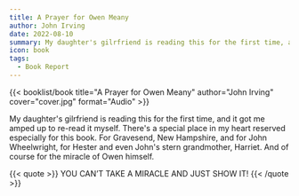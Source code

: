 ```yaml
---
title: A Prayer for Owen Meany
author: John Irving
date: 2022-08-10
summary: My daughter's gilrfriend is reading this for the first time, and it got me amped up to re-read it myself. There's a special place in my heart reserved…
icon: book
tags:
  - Book Report
---
```


{{< booklist/book
title="A Prayer for Owen Meany"
author="John Irving"
cover="cover.jpg"
format="Audio" >}}

My daughter's gilrfriend is reading this for the first time, and it got me amped up to re-read it myself. There's a special place in my heart reserved especially for this book. For Gravesend, New Hampshire, and for John Wheelwright, for Hester and even John's stern grandmother, Harriet. And of course for the miracle of Owen himself.

{{< quote >}}
YOU CAN’T TAKE A MIRACLE AND JUST SHOW IT!
{{< /quote >}}